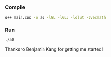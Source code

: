### Compile
```bash
g++ main.cpp -o a0 -lGL -lGLU -lglut -Ivecmath
```

### Run
```bash
./a0
```

Thanks to Benjamin Kang for getting me started! 